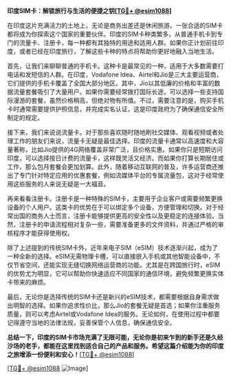 **印度SIM卡：解锁旅行与生活的便捷之钥[[TG💪+ @esim1088](https://t.me/s/esim1088)]**

在印度这片充满活力的土地上，无论是商务出差还是休闲旅游，一张合适的SIM卡都将成为你探索这个国家的重要伙伴。印度的SIM卡种类繁多，从普通手机卡到专门的流量卡、注册卡，每一种都有其独特的用途和适用人群。如果你正计划前往印度，或者已经在印度旅行，了解这些卡种的特点将帮助你更好地融入当地生活。

首先，让我们来聊聊普通的手机卡。这种卡是最常见的一种，适用于大多数需要打电话和发短信的人群。在印度，Vodafone Idea、Airtel和Jio是三大主要运营商，它们提供的手机卡覆盖了全国大部分地区。其中，Jio以其低廉的价格和丰富的数据流量套餐吸引了大量用户。如果你需要经常拨打国际长途，可以选择一些支持国际漫游的套餐，虽然价格稍高，但绝对物有所值。不过，需要注意的是，购买手机卡时通常需要提供护照信息，并完成实名认证，这是印度政府为了确保通信安全所制定的规定。

接下来，我们来说说流量卡。对于那些喜欢随时随地刷社交媒体、观看视频或者处理工作的朋友们来说，流量卡无疑是最佳选择。印度的流量卡通常以高速度和大容量著称，比如Jio提供的4G网络覆盖非常广泛，且价格实惠。如果你只是短期访问印度，可以选择按日计费的流量卡，这样既灵活又经济。而如果你打算长期居住或工作，那么包月套餐会更加划算。此外，随着移动互联网的普及，许多运营商还推出了专门针对特定应用的优惠套餐，例如流媒体平台的专属流量包，这对于经常使用这些服务的人来说无疑是一大福音。

再来看看注册卡。注册卡是一种特殊的SIM卡，主要用于企业客户或需要频繁更换设备的个人用户。这类卡的优势在于可以绑定多个设备，方便管理和切换。对于经常出国的商务人士而言，注册卡能够提供更高的安全性以及更稳定的连接体验。当然，注册卡的申请流程相对复杂一些，需要准备更多的文件资料，并通过严格的审核程序才能获得使用权。

除了上述提到的传统SIM卡外，近年来电子SIM（eSIM）技术逐渐兴起，成为了一种全新的选择。eSIM无需物理卡槽，可以直接嵌入手机或其他智能设备中，不仅节省空间，还能实现无缝切换网络运营商的功能。尤其是在跨国旅行时，eSIM的优势尤为明显，它可以帮助你快速适应不同国家的通信环境，避免频繁更换实体卡带来的麻烦。

最后，无论你是选择传统的SIM卡还是新兴的eSIM技术，都需要根据自身需求做出明智的选择。如果你追求性价比，那么Jio的套餐无疑是首选；如果你注重服务质量，则可以考虑Airtel或Vodafone Idea的服务。无论如何，在使用过程中都要记得遵守当地的法律法规，妥善保管个人信息，确保通信安全。

**总结一下，印度的SIM卡市场充满了无限可能，无论你是初来乍到的新手还是久经沙场的老手，都能在这里找到适合自己的产品和服务。希望这篇介绍能为你的印度之旅增添一份便利和安心！**[[TG💪+ @esim1088](https://t.me/s/esim1088)]

[[TG💪+ @esim1088](https://t.me/s/esim1088) ![Image](https://i.postimg.cc/4NQfJmqS/Snipaste-2025-05-13-00-14-12.png)]